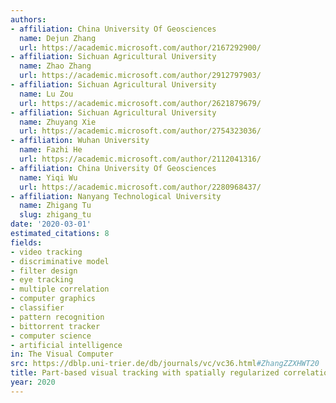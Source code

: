 ```yaml
---
authors:
- affiliation: China University Of Geosciences
  name: Dejun Zhang
  url: https://academic.microsoft.com/author/2167292900/
- affiliation: Sichuan Agricultural University
  name: Zhao Zhang
  url: https://academic.microsoft.com/author/2912797903/
- affiliation: Sichuan Agricultural University
  name: Lu Zou
  url: https://academic.microsoft.com/author/2621879679/
- affiliation: Sichuan Agricultural University
  name: Zhuyang Xie
  url: https://academic.microsoft.com/author/2754323036/
- affiliation: Wuhan University
  name: Fazhi He
  url: https://academic.microsoft.com/author/2112041316/
- affiliation: China University Of Geosciences
  name: Yiqi Wu
  url: https://academic.microsoft.com/author/2280968437/
- affiliation: Nanyang Technological University
  name: Zhigang Tu
  slug: zhigang_tu
date: '2020-03-01'
estimated_citations: 8
fields:
- video tracking
- discriminative model
- filter design
- eye tracking
- multiple correlation
- computer graphics
- classifier
- pattern recognition
- bittorrent tracker
- computer science
- artificial intelligence
in: The Visual Computer
src: https://dblp.uni-trier.de/db/journals/vc/vc36.html#ZhangZZXHWT20
title: Part-based visual tracking with spatially regularized correlation filters
year: 2020
---
```

